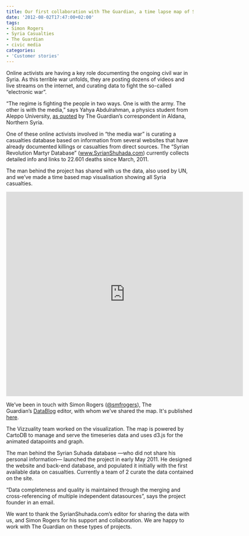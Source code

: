 ```yaml
---
title: Our first collaboration with The Guardian, a time lapse map of Syrian casualties
date: '2012-08-02T17:47:00+02:00'
tags:
- Simon Rogers
- Syria Casualties
- The Guardian
- civic media
categories:
- 'Customer stories'
---
```


Online activists are having a key role documenting the ongoing civil war in Syria. As this terrible war unfolds, they are posting dozens of videos and live streams on the internet, and curating data to fight the so-called “electronic war”.

“The regime is fighting the people in two ways. One is with the army. The other is with the media,” says Yahya Abdulrahman, a physics student from Aleppo University, <a href="%5Bhttp://www.guardian.co.uk/world/2012/aug/01/syria-video-activists-media-war?newsfeed=true%5D%20%20">as quoted</a> by The Guardian’s correspondent in Aldana, Northern Syria.

One of these online activists involved in “the media war” is curating a casualties database based on information from several websites that have already documented killings or casualties from direct sources. The “Syrian Revolution Martyr Database” (<a href="http://www.SyrianShuhada.com">www.SyrianShuhada.com</a>) currently collects detailed info and links to 22.601 deaths since March, 2011. 

The man behind the project has shared with us the data, also used by UN, and we’ve made a time based map visualisation showing all Syria casualties. 

<iframe frameborder="0" height="550" src="http://vizzuality.github.com/syrianspring" width="637"></iframe>

We’ve been in touch with Simon Rogers (<a href="https://twitter.com/smfrogers">@smfrogers</a>), The Guardian’s <a href="http://www.guardian.co.uk/news/datablog">DataBlog</a> editor, with whom we’ve shared the map. It's published <a href="http://www.guardian.co.uk/news/datablog/interactive/2012/aug/02/syria-deaths-map?fb=native">here</a>. 

The Vizzuality team worked on the visualization. The map is powered by CartoDB to manage and serve the timeseries data and uses d3.js for the animated datapoints and graph.

The man behind the Syrian Suhada database —who did not share his personal information— launched the project in early May 2011. He designed the website and back-end database, and populated it initially with the first available data on casualties. Currently a team of 2 curate the data contained on the site.

“Data completeness and quality is maintained through the merging and cross-referencing of multiple independent datasources”, says the project founder in an email. 

We want to thank the SyrianShuhada.com’s editor for sharing the data with us, and Simon Rogers for his support and collaboration. We are happy to work with The Guardian on these types of projects. 
